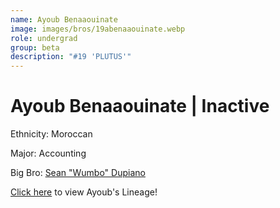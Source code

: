 ```yaml
---
name: Ayoub Benaaouinate
image: images/bros/19abenaaouinate.webp
role: undergrad
group: beta
description: "#19 'PLUTUS'"
---
```


# Ayoub Benaaouinate | Inactive
Ethnicity: Moroccan

Major: Accounting

Big Bro: [Sean "Wumbo" Dupiano](03sdupiano)

[Click here](/ujis/) to view Ayoub's Lineage!
